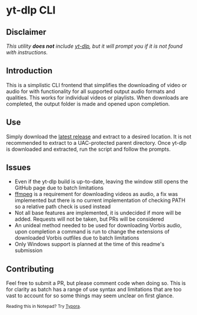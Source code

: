 # yt-dlp CLI

## Disclaimer

_This utility **does not** include [yt-dlp](https://github.com/yt-dlp/yt-dlp), but it will prompt you if it is not found with instructions._

## Introduction

This is a simplistic CLI frontend that simplifies the downloading of video or audio for with functionality for all supported output audio formats and qualities. This works for individual videos or playlists. When downloads are completed, the output folder is made and opened upon completion.

## Use

Simply download the [latest release](https://github.com/MrMendelli/yt-dlp-CLI/releases/latest) and extract to a desired location. It is not recommended to extract to a UAC-protected parent directory. Once yt-dlp is downloaded and extracted, run the script and follow the prompts.

## Issues

- Even if the yt-dlp build is up-to-date, leaving the window still opens the GitHub page due to batch limitations
- [ffmpeg](https://ffmpeg.org/) is a requirement for downloading videos as audio, a fix was implemented but there is no current implementation of checking PATH so a relative path check is used instead
- Not all base features are implemented, it is undecided if more will be added. Requests will not be taken, but PRs will be considered
- An unideal method needed to be used for downloading Vorbis audio, upon completion a command is run to change the extensions of downloaded Vorbis outfiles due to batch limitations
- Only Windows support is planned at the time of this readme's submission

## Contributing

Feel free to submit a PR, but please comment code when doing so. This is for clarity as batch has a range of use syntax and limitations that are too vast to account for so some things may seem unclear on first glance. 

<sup>Reading this in Notepad? Try [Typora](https://typora.io/).</sup>

